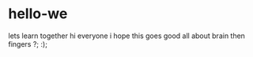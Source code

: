 # hello-we
lets learn together
hi everyone i hope this goes good
all about brain then fingers ?;
:);
